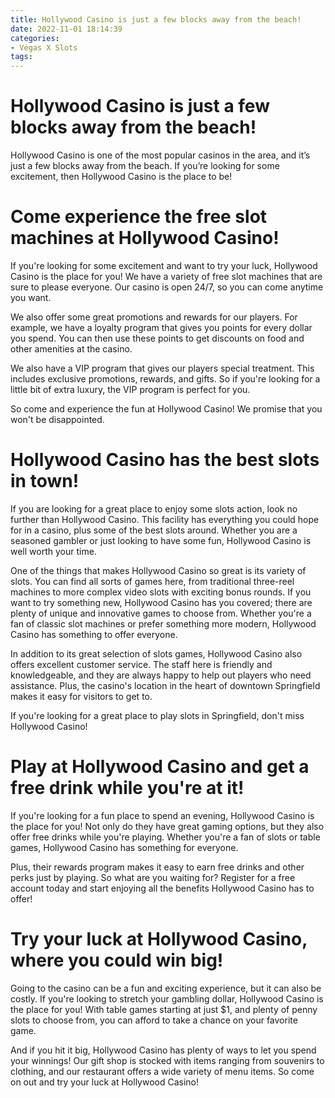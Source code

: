 ```yaml
---
title: Hollywood Casino is just a few blocks away from the beach!
date: 2022-11-01 18:14:39
categories:
- Vegas X Slots
tags:
---
```



#  Hollywood Casino is just a few blocks away from the beach!

Hollywood Casino is one of the most popular casinos in the area, and it’s just a few blocks away from the beach. If you’re looking for some excitement, then Hollywood Casino is the place to be!

#  Come experience the free slot machines at Hollywood Casino!

If you're looking for some excitement and want to try your luck, Hollywood Casino is the place for you! We have a variety of free slot machines that are sure to please everyone. Our casino is open 24/7, so you can come anytime you want.

We also offer some great promotions and rewards for our players. For example, we have a loyalty program that gives you points for every dollar you spend. You can then use these points to get discounts on food and other amenities at the casino.

We also have a VIP program that gives our players special treatment. This includes exclusive promotions, rewards, and gifts. So if you're looking for a little bit of extra luxury, the VIP program is perfect for you.

So come and experience the fun at Hollywood Casino! We promise that you won't be disappointed.

#  Hollywood Casino has the best slots in town!

If you are looking for a great place to enjoy some slots action, look no further than Hollywood Casino. This facility has everything you could hope for in a casino, plus some of the best slots around. Whether you are a seasoned gambler or just looking to have some fun, Hollywood Casino is well worth your time.

One of the things that makes Hollywood Casino so great is its variety of slots. You can find all sorts of games here, from traditional three-reel machines to more complex video slots with exciting bonus rounds. If you want to try something new, Hollywood Casino has you covered; there are plenty of unique and innovative games to choose from. Whether you're a fan of classic slot machines or prefer something more modern, Hollywood Casino has something to offer everyone.

In addition to its great selection of slots games, Hollywood Casino also offers excellent customer service. The staff here is friendly and knowledgeable, and they are always happy to help out players who need assistance. Plus, the casino's location in the heart of downtown Springfield makes it easy for visitors to get to.

If you're looking for a great place to play slots in Springfield, don't miss Hollywood Casino!

#  Play at Hollywood Casino and get a free drink while you're at it!

If you're looking for a fun place to spend an evening, Hollywood Casino is the place for you! Not only do they have great gaming options, but they also offer free drinks while you're playing. Whether you're a fan of slots or table games, Hollywood Casino has something for everyone.

Plus, their rewards program makes it easy to earn free drinks and other perks just by playing. So what are you waiting for? Register for a free account today and start enjoying all the benefits Hollywood Casino has to offer!

#  Try your luck at Hollywood Casino, where you could win big!

Going to the casino can be a fun and exciting experience, but it can also be costly. If you're looking to stretch your gambling dollar, Hollywood Casino is the place for you! With table games starting at just $1, and plenty of penny slots to choose from, you can afford to take a chance on your favorite game.

And if you hit it big, Hollywood Casino has plenty of ways to let you spend your winnings! Our gift shop is stocked with items ranging from souvenirs to clothing, and our restaurant offers a wide variety of menu items. So come on out and try your luck at Hollywood Casino!